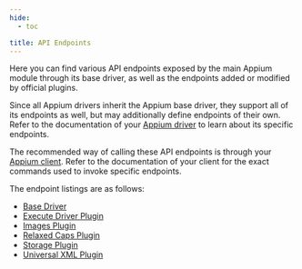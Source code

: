 ```yaml
---
hide:
  - toc

title: API Endpoints
---
```


Here you can find various API endpoints exposed by the main Appium module through its base driver,
as well as the endpoints added or modified by official plugins.

Since all Appium drivers inherit the Appium base driver, they support all of its endpoints as well,
but may additionally define endpoints of their own. Refer to the documentation of your
[Appium driver](../ecosystem/drivers.md) to learn about its specific endpoints.

The recommended way of calling these API endpoints is through your [Appium client](../ecosystem/clients.md).
Refer to the documentation of your client for the exact commands used to invoke specific endpoints.

The endpoint listings are as follows:

* [Base Driver](./base-driver.md)
* [Execute Driver Plugin](./execute-driver-plugin.md)
* [Images Plugin](./images-plugin.md)
* [Relaxed Caps Plugin](./relaxed-caps-plugin.md)
* [Storage Plugin](./storage-plugin.md)
* [Universal XML Plugin](./universal-xml-plugin.md)
